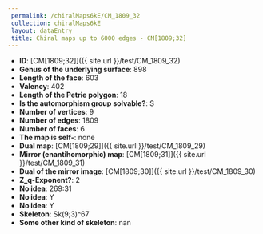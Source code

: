 ```yaml
--- 
 permalink: /chiralMaps6kE/CM_1809_32 
 collection: chiralMaps6kE
 layout: dataEntry
 title: Chiral maps up to 6000 edges - CM[1809;32]
---
```


- **ID**: [CM[1809;32]]({{ site.url }}/test/CM_1809_32)
- **Genus of the underlying surface**: 898
- **Length of the face**: 603
- **Valency**: 402
- **Length of the Petrie polygon**: 18
- **Is the automorphism group solvable?**: S
- **Number of vertices**: 9
- **Number of edges**: 1809
- **Number of faces**: 6
- **The map is self-**: none
- **Dual map**: [CM[1809;29]]({{ site.url }}/test/CM_1809_29)
- **Mirror (enantihomorphic) map**: [CM[1809;31]]({{ site.url }}/test/CM_1809_31)
- **Dual of the mirror image**: [CM[1809;30]]({{ site.url }}/test/CM_1809_30)
- **Z_q-Exponent?**: 2
- **No idea**:  269:31
- **No idea**: Y
- **No idea**: Y
- **Skeleton**: Sk(9;3)^67
- **Some other kind of skeleton**: nan
